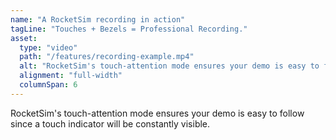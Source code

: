 ```yaml
---
name: "A RocketSim recording in action"
tagLine: "Touches + Bezels = Professional Recording."
asset:
  type: "video"
  path: "/features/recording-example.mp4"
  alt: "RocketSim's touch-attention mode ensures your demo is easy to follow since a touch indicator will be constantly visible."
  alignment: "full-width"
  columnSpan: 6
---
```


RocketSim's touch-attention mode ensures your demo is easy to follow since a touch indicator will be constantly visible.
